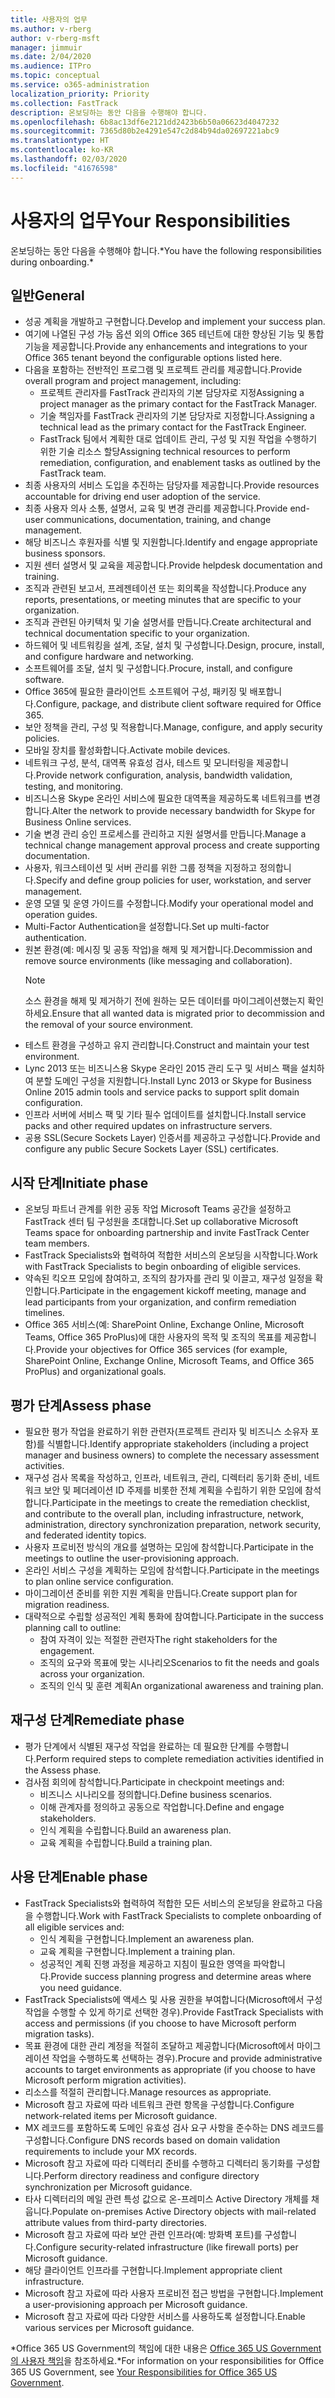 ```yaml
---
title: 사용자의 업무
ms.author: v-rberg
author: v-rberg-msft
manager: jimmuir
ms.date: 2/04/2020
ms.audience: ITPro
ms.topic: conceptual
ms.service: o365-administration
localization_priority: Priority
ms.collection: FastTrack
description: 온보딩하는 동안 다음을 수행해야 합니다.
ms.openlocfilehash: 6b8ac13df6e2121dd2423b6b50a06623d4047232
ms.sourcegitcommit: 7365d80b2e4291e547c2d84b94da02697221abc9
ms.translationtype: HT
ms.contentlocale: ko-KR
ms.lasthandoff: 02/03/2020
ms.locfileid: "41676598"
---
```

# <a name="your-responsibilities"></a><span data-ttu-id="a6390-103">사용자의 업무</span><span class="sxs-lookup"><span data-stu-id="a6390-103">Your Responsibilities</span></span>

<span data-ttu-id="a6390-104">온보딩하는 동안 다음을 수행해야 합니다.\*</span><span class="sxs-lookup"><span data-stu-id="a6390-104">You have the following responsibilities during onboarding.\*</span></span>
  
## <a name="general"></a><span data-ttu-id="a6390-105">일반</span><span class="sxs-lookup"><span data-stu-id="a6390-105">General</span></span>

- <span data-ttu-id="a6390-106">성공 계획을 개발하고 구현합니다.</span><span class="sxs-lookup"><span data-stu-id="a6390-106">Develop and implement your success plan.</span></span>
- <span data-ttu-id="a6390-107">여기에 나열된 구성 가능 옵션 외의 Office 365 테넌트에 대한 향상된 기능 및 통합 기능을 제공합니다.</span><span class="sxs-lookup"><span data-stu-id="a6390-107">Provide any enhancements and integrations to your Office 365 tenant beyond the configurable options listed here.</span></span>  
- <span data-ttu-id="a6390-108">다음을 포함하는 전반적인 프로그램 및 프로젝트 관리를 제공합니다.</span><span class="sxs-lookup"><span data-stu-id="a6390-108">Provide overall program and project management, including:</span></span> 
  - <span data-ttu-id="a6390-109">프로젝트 관리자를 FastTrack 관리자의 기본 담당자로 지정</span><span class="sxs-lookup"><span data-stu-id="a6390-109">Assigning a project manager as the primary contact for the FastTrack Manager.</span></span>
  - <span data-ttu-id="a6390-110">기술 책임자를 FastTrack 관리자의 기본 담당자로 지정합니다.</span><span class="sxs-lookup"><span data-stu-id="a6390-110">Assigning a technical lead as the primary contact for the FastTrack Engineer.</span></span>
  - <span data-ttu-id="a6390-111">FastTrack 팀에서 계획한 대로 업데이트 관리, 구성 및 지원 작업을 수행하기 위한 기술 리소스 할당</span><span class="sxs-lookup"><span data-stu-id="a6390-111">Assigning technical resources to perform remediation, configuration, and enablement tasks as outlined by the FastTrack team.</span></span> 
- <span data-ttu-id="a6390-112">최종 사용자의 서비스 도입을 추진하는 담당자를 제공합니다.</span><span class="sxs-lookup"><span data-stu-id="a6390-112">Provide resources accountable for driving end user adoption of the service.</span></span> 
- <span data-ttu-id="a6390-113">최종 사용자 의사 소통, 설명서, 교육 및 변경 관리를 제공합니다.</span><span class="sxs-lookup"><span data-stu-id="a6390-113">Provide end-user communications, documentation, training, and change management.</span></span>
- <span data-ttu-id="a6390-114">해당 비즈니스 후원자를 식별 및 지원합니다.</span><span class="sxs-lookup"><span data-stu-id="a6390-114">Identify and engage appropriate business sponsors.</span></span>  
- <span data-ttu-id="a6390-115">지원 센터 설명서 및 교육을 제공합니다.</span><span class="sxs-lookup"><span data-stu-id="a6390-115">Provide helpdesk documentation and training.</span></span>  
- <span data-ttu-id="a6390-116">조직과 관련된 보고서, 프레젠테이션 또는 회의록을 작성합니다.</span><span class="sxs-lookup"><span data-stu-id="a6390-116">Produce any reports, presentations, or meeting minutes that are specific to your organization.</span></span> 
- <span data-ttu-id="a6390-117">조직과 관련된 아키텍처 및 기술 설명서를 만듭니다.</span><span class="sxs-lookup"><span data-stu-id="a6390-117">Create architectural and technical documentation specific to your organization.</span></span>   
- <span data-ttu-id="a6390-118">하드웨어 및 네트워킹을 설계, 조달, 설치 및 구성합니다.</span><span class="sxs-lookup"><span data-stu-id="a6390-118">Design, procure, install, and configure hardware and networking.</span></span>   
- <span data-ttu-id="a6390-119">소프트웨어를 조달, 설치 및 구성합니다.</span><span class="sxs-lookup"><span data-stu-id="a6390-119">Procure, install, and configure software.</span></span>  
- <span data-ttu-id="a6390-120">Office 365에 필요한 클라이언트 소프트웨어 구성, 패키징 및 배포합니다.</span><span class="sxs-lookup"><span data-stu-id="a6390-120">Configure, package, and distribute client software required for Office 365.</span></span>  
- <span data-ttu-id="a6390-121">보안 정책을 관리, 구성 및 적용합니다.</span><span class="sxs-lookup"><span data-stu-id="a6390-121">Manage, configure, and apply security policies.</span></span>
- <span data-ttu-id="a6390-122">모바일 장치를 활성화합니다.</span><span class="sxs-lookup"><span data-stu-id="a6390-122">Activate mobile devices.</span></span>
- <span data-ttu-id="a6390-123">네트워크 구성, 분석, 대역폭 유효성 검사, 테스트 및 모니터링을 제공합니다.</span><span class="sxs-lookup"><span data-stu-id="a6390-123">Provide network configuration, analysis, bandwidth validation, testing, and monitoring.</span></span> 
- <span data-ttu-id="a6390-124">비즈니스용 Skype 온라인 서비스에 필요한 대역폭을 제공하도록 네트워크를 변경합니다.</span><span class="sxs-lookup"><span data-stu-id="a6390-124">Alter the network to provide necessary bandwidth for Skype for Business Online services.</span></span> 
- <span data-ttu-id="a6390-125">기술 변경 관리 승인 프로세스를 관리하고 지원 설명서를 만듭니다.</span><span class="sxs-lookup"><span data-stu-id="a6390-125">Manage a technical change management approval process and create supporting documentation.</span></span>  
- <span data-ttu-id="a6390-126">사용자, 워크스테이션 및 서버 관리를 위한 그룹 정책을 지정하고 정의합니다.</span><span class="sxs-lookup"><span data-stu-id="a6390-126">Specify and define group policies for user, workstation, and server management.</span></span> 
- <span data-ttu-id="a6390-127">운영 모델 및 운영 가이드를 수정합니다.</span><span class="sxs-lookup"><span data-stu-id="a6390-127">Modify your operational model and operation guides.</span></span> 
- <span data-ttu-id="a6390-128">Multi-Factor Authentication을 설정합니다.</span><span class="sxs-lookup"><span data-stu-id="a6390-128">Set up multi-factor authentication.</span></span>  
- <span data-ttu-id="a6390-129">원본 환경(예: 메시징 및 공동 작업)을 해제 및 제거합니다.</span><span class="sxs-lookup"><span data-stu-id="a6390-129">Decommission and remove source environments (like messaging and collaboration).</span></span> 
    > [!NOTE]
    > <span data-ttu-id="a6390-130">소스 환경을 해제 및 제거하기 전에 원하는 모든 데이터를 마이그레이션했는지 확인하세요.</span><span class="sxs-lookup"><span data-stu-id="a6390-130">Ensure that all wanted data is migrated prior to decommission and the removal of your source environment.</span></span> 
- <span data-ttu-id="a6390-131">테스트 환경을 구성하고 유지 관리합니다.</span><span class="sxs-lookup"><span data-stu-id="a6390-131">Construct and maintain your test environment.</span></span>  
- <span data-ttu-id="a6390-132">Lync 2013 또는 비즈니스용 Skype 온라인 2015 관리 도구 및 서비스 팩을 설치하여 분할 도메인 구성을 지원합니다.</span><span class="sxs-lookup"><span data-stu-id="a6390-132">Install Lync 2013 or Skype for Business Online 2015 admin tools and service packs to support split domain configuration.</span></span>
- <span data-ttu-id="a6390-133">인프라 서버에 서비스 팩 및 기타 필수 업데이트를 설치합니다.</span><span class="sxs-lookup"><span data-stu-id="a6390-133">Install service packs and other required updates on infrastructure servers.</span></span> 
- <span data-ttu-id="a6390-134">공용 SSL(Secure Sockets Layer) 인증서를 제공하고 구성합니다.</span><span class="sxs-lookup"><span data-stu-id="a6390-134">Provide and configure any public Secure Sockets Layer (SSL) certificates.</span></span> 
    
## <a name="initiate-phase"></a><span data-ttu-id="a6390-135">시작 단계</span><span class="sxs-lookup"><span data-stu-id="a6390-135">Initiate phase</span></span>

- <span data-ttu-id="a6390-136">온보딩 파트너 관계를 위한 공동 작업 Microsoft Teams 공간을 설정하고 FastTrack 센터 팀 구성원을 초대합니다.</span><span class="sxs-lookup"><span data-stu-id="a6390-136">Set up collaborative Microsoft Teams space for onboarding partnership and invite FastTrack Center team members.</span></span>   
- <span data-ttu-id="a6390-137">FastTrack Specialists와 협력하여 적합한 서비스의 온보딩을 시작합니다.</span><span class="sxs-lookup"><span data-stu-id="a6390-137">Work with FastTrack Specialists to begin onboarding of eligible services.</span></span>    
- <span data-ttu-id="a6390-138">약속된 킥오프 모임에 참여하고, 조직의 참가자를 관리 및 이끌고, 재구성 일정을 확인합니다.</span><span class="sxs-lookup"><span data-stu-id="a6390-138">Participate in the engagement kickoff meeting, manage and lead participants from your organization, and confirm remediation timelines.</span></span>   
- <span data-ttu-id="a6390-139">Office 365 서비스(예: SharePoint Online, Exchange Online, Microsoft Teams, Office 365 ProPlus)에 대한 사용자의 목적 및 조직의 목표를 제공합니다.</span><span class="sxs-lookup"><span data-stu-id="a6390-139">Provide your objectives for Office 365 services (for example, SharePoint Online, Exchange Online, Microsoft Teams, and Office 365 ProPlus) and organizational goals.</span></span>
    
## <a name="assess-phase"></a><span data-ttu-id="a6390-140">평가 단계</span><span class="sxs-lookup"><span data-stu-id="a6390-140">Assess phase</span></span>

- <span data-ttu-id="a6390-141">필요한 평가 작업을 완료하기 위한 관련자(프로젝트 관리자 및 비즈니스 소유자 포함)를 식별합니다.</span><span class="sxs-lookup"><span data-stu-id="a6390-141">Identify appropriate stakeholders (including a project manager and business owners) to complete the necessary assessment activities.</span></span>    
- <span data-ttu-id="a6390-142">재구성 검사 목록을 작성하고, 인프라, 네트워크, 관리, 디렉터리 동기화 준비, 네트워크 보안 및 페더레이션 ID 주제를 비롯한 전체 계획을 수립하기 위한 모임에 참석합니다.</span><span class="sxs-lookup"><span data-stu-id="a6390-142">Participate in the meetings to create the remediation checklist, and contribute to the overall plan, including infrastructure, network, administration, directory synchronization preparation, network security, and federated identity topics.</span></span>   
- <span data-ttu-id="a6390-143">사용자 프로비전 방식의 개요를 설명하는 모임에 참석합니다.</span><span class="sxs-lookup"><span data-stu-id="a6390-143">Participate in the meetings to outline the user-provisioning approach.</span></span>  
- <span data-ttu-id="a6390-144">온라인 서비스 구성을 계획하는 모임에 참석합니다.</span><span class="sxs-lookup"><span data-stu-id="a6390-144">Participate in the meetings to plan online service configuration.</span></span>    
- <span data-ttu-id="a6390-145">마이그레이션 준비를 위한 지원 계획을 만듭니다.</span><span class="sxs-lookup"><span data-stu-id="a6390-145">Create support plan for migration readiness.</span></span> 
- <span data-ttu-id="a6390-146">대략적으로 수립할 성공적인 계획 통화에 참여합니다.</span><span class="sxs-lookup"><span data-stu-id="a6390-146">Participate in the success planning call to outline:</span></span>   
  - <span data-ttu-id="a6390-147">참여 자격이 있는 적절한 관련자</span><span class="sxs-lookup"><span data-stu-id="a6390-147">The right stakeholders for the engagement.</span></span>  
  - <span data-ttu-id="a6390-148">조직의 요구와 목표에 맞는 시나리오</span><span class="sxs-lookup"><span data-stu-id="a6390-148">Scenarios to fit the needs and goals across your organization.</span></span>
  - <span data-ttu-id="a6390-149">조직의 인식 및 훈련 계획</span><span class="sxs-lookup"><span data-stu-id="a6390-149">An organizational awareness and training plan.</span></span>
    
## <a name="remediate-phase"></a><span data-ttu-id="a6390-150">재구성 단계</span><span class="sxs-lookup"><span data-stu-id="a6390-150">Remediate phase</span></span>

- <span data-ttu-id="a6390-151">평가 단계에서 식별된 재구성 작업을 완료하는 데 필요한 단계를 수행합니다.</span><span class="sxs-lookup"><span data-stu-id="a6390-151">Perform required steps to complete remediation activities identified in the Assess phase.</span></span> 
- <span data-ttu-id="a6390-152">검사점 회의에 참석합니다.</span><span class="sxs-lookup"><span data-stu-id="a6390-152">Participate in checkpoint meetings and:</span></span> 
  - <span data-ttu-id="a6390-153">비즈니스 시나리오를 정의합니다.</span><span class="sxs-lookup"><span data-stu-id="a6390-153">Define business scenarios.</span></span>   
  - <span data-ttu-id="a6390-154">이해 관계자를 정의하고 공동으로 작업합니다.</span><span class="sxs-lookup"><span data-stu-id="a6390-154">Define and engage stakeholders.</span></span>
  - <span data-ttu-id="a6390-155">인식 계획을 수립합니다.</span><span class="sxs-lookup"><span data-stu-id="a6390-155">Build an awareness plan.</span></span> 
  - <span data-ttu-id="a6390-156">교육 계획을 수립합니다.</span><span class="sxs-lookup"><span data-stu-id="a6390-156">Build a training plan.</span></span>
    
## <a name="enable-phase"></a><span data-ttu-id="a6390-157">사용 단계</span><span class="sxs-lookup"><span data-stu-id="a6390-157">Enable phase</span></span>

- <span data-ttu-id="a6390-158">FastTrack Specialists와 협력하여 적합한 모든 서비스의 온보딩을 완료하고 다음을 수행합니다.</span><span class="sxs-lookup"><span data-stu-id="a6390-158">Work with FastTrack Specialists to complete onboarding of all eligible services and:</span></span>  
  - <span data-ttu-id="a6390-159">인식 계획을 구현합니다.</span><span class="sxs-lookup"><span data-stu-id="a6390-159">Implement an awareness plan.</span></span>  
  - <span data-ttu-id="a6390-160">교육 계획을 구현합니다.</span><span class="sxs-lookup"><span data-stu-id="a6390-160">Implement a training plan.</span></span> 
  - <span data-ttu-id="a6390-161">성공적인 계획 진행 과정을 제공하고 지침이 필요한 영역을 파악합니다.</span><span class="sxs-lookup"><span data-stu-id="a6390-161">Provide success planning progress and determine areas where you need guidance.</span></span>
- <span data-ttu-id="a6390-162">FastTrack Specialists에 액세스 및 사용 권한을 부여합니다(Microsoft에서 구성 작업을 수행할 수 있게 하기로 선택한 경우).</span><span class="sxs-lookup"><span data-stu-id="a6390-162">Provide FastTrack Specialists with access and permissions (if you choose to have Microsoft perform migration tasks).</span></span>  
- <span data-ttu-id="a6390-163">목표 환경에 대한 관리 계정을 적절히 조달하고 제공합니다(Microsoft에서 마이그레이션 작업을 수행하도록 선택하는 경우).</span><span class="sxs-lookup"><span data-stu-id="a6390-163">Procure and provide administrative accounts to target environments as appropriate (if you choose to have Microsoft perform migration activities).</span></span>   
- <span data-ttu-id="a6390-164">리소스를 적절히 관리합니다.</span><span class="sxs-lookup"><span data-stu-id="a6390-164">Manage resources as appropriate.</span></span>   
- <span data-ttu-id="a6390-165">Microsoft 참고 자료에 따라 네트워크 관련 항목을 구성합니다.</span><span class="sxs-lookup"><span data-stu-id="a6390-165">Configure network-related items per Microsoft guidance.</span></span>  
- <span data-ttu-id="a6390-166">MX 레코드를 포함하도록 도메인 유효성 검사 요구 사항을 준수하는 DNS 레코드를 구성합니다.</span><span class="sxs-lookup"><span data-stu-id="a6390-166">Configure DNS records based on domain validation requirements to include your MX records.</span></span>   
- <span data-ttu-id="a6390-167">Microsoft 참고 자료에 따라 디렉터리 준비를 수행하고 디렉터리 동기화를 구성합니다.</span><span class="sxs-lookup"><span data-stu-id="a6390-167">Perform directory readiness and configure directory synchronization per Microsoft guidance.</span></span>
- <span data-ttu-id="a6390-168">타사 디렉터리의 메일 관련 특성 값으로 온-프레미스 Active Directory 개체를 채웁니다.</span><span class="sxs-lookup"><span data-stu-id="a6390-168">Populate on-premises Active Directory objects with mail-related attribute values from third-party directories.</span></span>   
- <span data-ttu-id="a6390-169">Microsoft 참고 자료에 따라 보안 관련 인프라(예: 방화벽 포트)를 구성합니다.</span><span class="sxs-lookup"><span data-stu-id="a6390-169">Configure security-related infrastructure (like firewall ports) per Microsoft guidance.</span></span>
- <span data-ttu-id="a6390-170">해당 클라이언트 인프라를 구현합니다.</span><span class="sxs-lookup"><span data-stu-id="a6390-170">Implement appropriate client infrastructure.</span></span>  
- <span data-ttu-id="a6390-171">Microsoft 참고 자료에 따라 사용자 프로비전 접근 방법을 구현합니다.</span><span class="sxs-lookup"><span data-stu-id="a6390-171">Implement a user-provisioning approach per Microsoft guidance.</span></span>  
- <span data-ttu-id="a6390-172">Microsoft 참고 자료에 따라 다양한 서비스를 사용하도록 설정합니다.</span><span class="sxs-lookup"><span data-stu-id="a6390-172">Enable various services per Microsoft guidance.</span></span>  
    
<span data-ttu-id="a6390-173">\*Office 365 US Government의 책임에 대한 내용은 [Office 365 US Government의 사용자 책임](US-Gov-appendix-your-responsibilities.md)을 참조하세요.</span><span class="sxs-lookup"><span data-stu-id="a6390-173">\*For information on your responsibilities for Office 365 US Government, see [Your Responsibilities for Office 365 US Government](US-Gov-appendix-your-responsibilities.md).</span></span>
  


